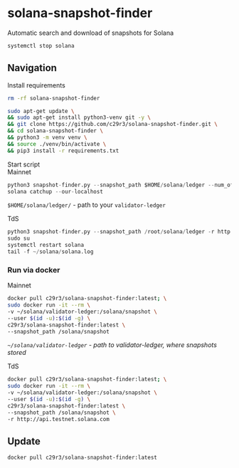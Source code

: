# solana-snapshot-finder
Automatic search and download of snapshots for Solana  
```bash
systemctl stop solana
```

## Navigation  

  
Install requirements  
```bash
rm -rf solana-snapshot-finder

sudo apt-get update \
&& sudo apt-get install python3-venv git -y \
&& git clone https://github.com/c29r3/solana-snapshot-finder.git \
&& cd solana-snapshot-finder \
&& python3 -m venv venv \
&& source ./venv/bin/activate \
&& pip3 install -r requirements.txt
```

Start script  
Mainnet  

```python
python3 snapshot-finder.py --snapshot_path $HOME/solana/ledger --num_of_retries 100 && systemctl restart solana
solana catchup --our-localhost
``` 
`$HOME/solana/ledger/` - path to your `validator-ledger`


TdS  
```python
python3 snapshot-finder.py --snapshot_path /root/solana/ledger -r http://api.testnet.solana.com
sudo su
systemctl restart solana
tail -f ~/solana/solana.log
``` 

### Run via docker  
Mainnet  
```bash
docker pull c29r3/solana-snapshot-finder:latest; \
sudo docker run -it --rm \
-v ~/solana/validator-ledger:/solana/snapshot \
--user $(id -u):$(id -g) \
c29r3/solana-snapshot-finder:latest \
--snapshot_path /solana/snapshot
```
*`~/solana/validator-ledger` - path to validator-ledger, where snapshots stored*

TdS  
```bash
docker pull c29r3/solana-snapshot-finder:latest; \
sudo docker run -it --rm \
-v ~/solana/validator-ledger:/solana/snapshot \
--user $(id -u):$(id -g) \
c29r3/solana-snapshot-finder:latest \
--snapshot_path /solana/snapshot \
-r http://api.testnet.solana.com
```

## Update  
`docker pull c29r3/solana-snapshot-finder:latest`
